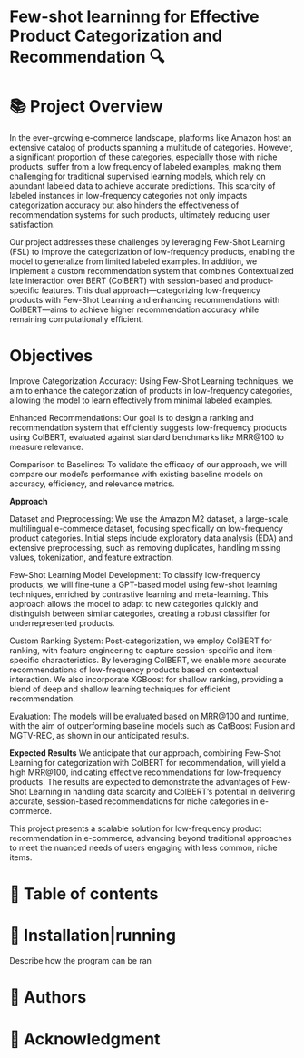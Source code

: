 # Few-shot learninng for Effective Product Categorization and Recommendation 🔍

📚 **Project Overview**
=========================
In the ever-growing e-commerce landscape, platforms like Amazon host an extensive catalog of products spanning a multitude of categories. However, a significant proportion of these categories, especially those with niche products, suffer from a low frequency of labeled examples, making them challenging for traditional supervised learning models, which rely on abundant labeled data to achieve accurate predictions. This scarcity of labeled instances in low-frequency categories not only impacts categorization accuracy but also hinders the effectiveness of recommendation systems for such products, ultimately reducing user satisfaction.

Our project addresses these challenges by leveraging Few-Shot Learning (FSL) to improve the categorization of low-frequency products, enabling the model to generalize from limited labeled examples. In addition, we implement a custom recommendation system that combines Contextualized late interaction over BERT (ColBERT) with session-based and product-specific features. This dual approach—categorizing low-frequency products with Few-Shot Learning and enhancing recommendations with ColBERT—aims to achieve higher recommendation accuracy while remaining computationally efficient.

**Objectives**
=========================
Improve Categorization Accuracy: Using Few-Shot Learning techniques, we aim to enhance the categorization of products in low-frequency categories, allowing the model to learn effectively from minimal labeled examples.

Enhanced Recommendations: Our goal is to design a ranking and recommendation system that efficiently suggests low-frequency products using ColBERT, evaluated against standard benchmarks like MRR@100 to measure relevance.

Comparison to Baselines: To validate the efficacy of our approach, we will compare our model’s performance with existing baseline models on accuracy, efficiency, and relevance metrics.

**Approach**

Dataset and Preprocessing: We use the Amazon M2 dataset, a large-scale, multilingual e-commerce dataset, focusing specifically on low-frequency product categories. Initial steps include exploratory data analysis (EDA) and extensive preprocessing, such as removing duplicates, handling missing values, tokenization, and feature extraction.

Few-Shot Learning Model Development: To classify low-frequency products, we will fine-tune a GPT-based model using few-shot learning techniques, enriched by contrastive learning and meta-learning. This approach allows the model to adapt to new categories quickly and distinguish between similar categories, creating a robust classifier for underrepresented products.

Custom Ranking System: Post-categorization, we employ ColBERT for ranking, with feature engineering to capture session-specific and item-specific characteristics. By leveraging ColBERT, we enable more accurate recommendations of low-frequency products based on contextual interaction. We also incorporate XGBoost for shallow ranking, providing a blend of deep and shallow learning techniques for efficient recommendation.

Evaluation: The models will be evaluated based on MRR@100 and runtime, with the aim of outperforming baseline models such as CatBoost Fusion and MGTV-REC, as shown in our anticipated results.

**Expected Results**
We anticipate that our approach, combining Few-Shot Learning for categorization with ColBERT for recommendation, will yield a high MRR@100, indicating effective recommendations for low-frequency products. The results are expected to demonstrate the advantages of Few-Shot Learning in handling data scarcity and ColBERT’s potential in delivering accurate, session-based recommendations for niche categories in e-commerce.

This project presents a scalable solution for low-frequency product recommendation in e-commerce, advancing beyond traditional approaches to meet the nuanced needs of users engaging with less common, niche items.

📖 **Table of contents**
=========================

🔧 **Installation|running**
===========================
Describe how the program can be ran

👥 **Authors**
===

🌟 **Acknowledgment**
===
